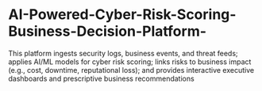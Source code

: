 # AI-Powered-Cyber-Risk-Scoring-Business-Decision-Platform-
This platform ingests security logs, business events, and threat feeds; applies AI/ML models for cyber risk scoring; links risks to business impact (e.g., cost, downtime, reputational loss); and provides interactive executive dashboards and prescriptive business recommendations
